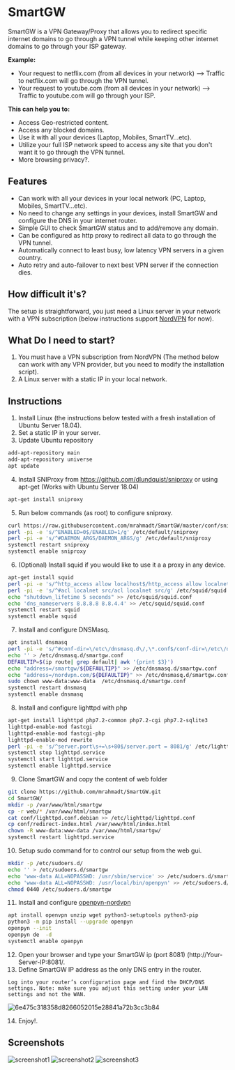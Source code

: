 # SmartGW

SmartGW is a VPN Gateway/Proxy that allows you to redirect specific internet domains to go through a VPN tunnel while keeping other internet domains to go through your ISP gateway.

**Example:**
- Your request to netflix.com (from all devices in your network) --> Traffic to netflix.com will go through the VPN tunnel.
- Your request to youtube.com (from all devices in your network) --> Traffic to youtube.com will go through your ISP.

**This can help you to:**
- Access Geo-restricted content.
- Access any blocked domains.
- Use it with all your devices (Laptop, Mobiles, SmartTV...etc).
- Utilize your full ISP network speed to access any site that you don't want it to go through the VPN tunnel.
- More browsing privacy?.

## Features
* Can work with all your devices in your local network (PC, Laptop, Mobiles, SmartTV...etc).
* No need to change any settings in your devices, install SmartGW and configure the DNS in your internet router.
* Simple GUI to check SmartGW status and to add/remove any domain.
* Can be configured as http proxy to redirect all data to go through the VPN tunnel.
* Automatically connect to least busy, low latency VPN servers in a given country.
* Auto retry and auto-failover to next best VPN server if the connection dies.

## How difficult it's?
The setup is straightforward, you just need a Linux server in your network with a VPN subscription (below instructions support <a href="http://nordvpn.com">NordVPN</a> for now).

## What Do I need to start?
1. You must have a VPN subscription from NordVPN (The method below can work with any VPN provider, but you need to modify the installation script).
2. A Linux server with a static IP in your local network.


## Instructions
1. Install Linux (the instructions below tested with a fresh installation of Ubuntu Server 18.04).
2. Set a static IP in your server.
3. Update Ubuntu repository
``` bash
add-apt-repository main
add-apt-repository universe
apt update
```
4. Install SNIProxy from <a href="https://github.com/dlundquist/sniproxy">https://github.com/dlundquist/sniproxy</a> or using apt-get (Works with Ubuntu Server 18.04)
``` bash
apt-get install sniproxy
```
5. Run below commands (as root) to configure sniproxy.
``` bash
curl https://raw.githubusercontent.com/mrahmadt/SmartGW/master/conf/sniproxy.conf -o /etc/sniproxy.conf
perl -pi -e 's/^ENABLED=0$/ENABLED=1/g' /etc/default/sniproxy
perl -pi -e 's/^#DAEMON_ARGS/DAEMON_ARGS/g' /etc/default/sniproxy
systemctl restart sniproxy
systemctl enable sniproxy
```
6. (Optional) Install squid if you would like to use it a a proxy in any device.
``` bash
apt-get install squid
perl -pi -e 's/^http_access allow localhost$/http_access allow localnet/g' /etc/squid/squid.conf
perl -pi -e 's/^#acl localnet src/acl localnet src/g' /etc/squid/squid.conf
echo "shutdown_lifetime 5 seconds" >> /etc/squid/squid.conf
echo 'dns_nameservers 8.8.8.8 8.8.4.4' >> /etc/squid/squid.conf
systemctl restart squid
systemctl enable squid
```
7. Install and configure DNSMasq.
``` bash
apt install dnsmasq
perl -pi -e 's/^#conf-dir=\/etc\/dnsmasq.d\/,\*.conf$/conf-dir=\/etc\/dnsmasq.d\/,\*.conf/g' /etc/dnsmasq.conf
echo '' > /etc/dnsmasq.d/smartgw.conf
DEFAULTIP=$(ip route| grep default| awk '{print $3}')
echo "address=/smartgw/${DEFAULTIP}" >> /etc/dnsmasq.d/smartgw.conf
echo "address=/nordvpn.com/${DEFAULTIP}" >> /etc/dnsmasq.d/smartgw.conf
sudo chown www-data:www-data  /etc/dnsmasq.d/smartgw.conf
systemctl restart dnsmasq
systemctl enable dnsmasq
```
8. Install and configure lighttpd with php
``` bash
apt-get install lighttpd php7.2-common php7.2-cgi php7.2-sqlite3
lighttpd-enable-mod fastcgi
lighttpd-enable-mod fastcgi-php
lighttpd-enable-mod rewrite              
perl -pi -e 's/^server.port\s+=\s+80$/server.port = 8081/g' /etc/lighttpd/lighttpd.conf
systemctl stop lighttpd.service
systemctl start lighttpd.service
systemctl enable lighttpd.service
```
9. Clone SmartGW and copy the content of web folder
``` bash
git clone https://github.com/mrahmadt/SmartGW.git
cd SmartGW/
mkdir -p /var/www/html/smartgw
cp -r web/* /var/www/html/smartgw
cat conf/lighttpd.conf.debian >> /etc/lighttpd/lighttpd.conf
cp conf/redirect-index.html /var/www/html/index.html
chown -R www-data:www-data /var/www/html/smartgw/
systemctl restart lighttpd.service
```
10. Setup sudo command for to control our setup from the web gui.
``` bash
mkdir -p /etc/sudoers.d/
echo '' > /etc/sudoers.d/smartgw
echo 'www-data ALL=NOPASSWD: /usr/sbin/service' >> /etc/sudoers.d/smartgw
echo 'www-data ALL=NOPASSWD: /usr/local/bin/openpyn' >> /etc/sudoers.d/smartgw
chmod 0440 /etc/sudoers.d/smartgw
```
11. Install and configure <a href="https://github.com/jotyGill/openpyn-nordvpn">openpyn-nordvpn</a>
``` bash
apt install openvpn unzip wget python3-setuptools python3-pip
python3 -m pip install --upgrade openpyn
openpyn --init
openpyn de  -d
systemctl enable openpyn
```
12. Open your browser and type your SmartGW ip (port 8081) (http://Your-Server-IP:8081/.
13. Define SmartGW IP address as the only DNS entry in the router.
```
Log into your router’s configuration page and find the DHCP/DNS settings. Note: make sure you adjust this setting under your LAN settings and not the WAN.
```
![6e475c318358d8266052015e28841a72b3cc3b84](https://user-images.githubusercontent.com/957921/44320410-9cccc200-a44a-11e8-88fe-570d01eb2e93.png)

14. Enjoy!.

## Screenshots
![screenshot1](https://user-images.githubusercontent.com/957921/44305203-cfa78500-a37a-11e8-961c-cddea95773d2.png)
![screenshot2](https://user-images.githubusercontent.com/957921/44305204-d2a27580-a37a-11e8-881e-120f065df056.png)
![screenshot3](https://user-images.githubusercontent.com/957921/44305205-d46c3900-a37a-11e8-9c87-01e1b24ec4f1.png)
